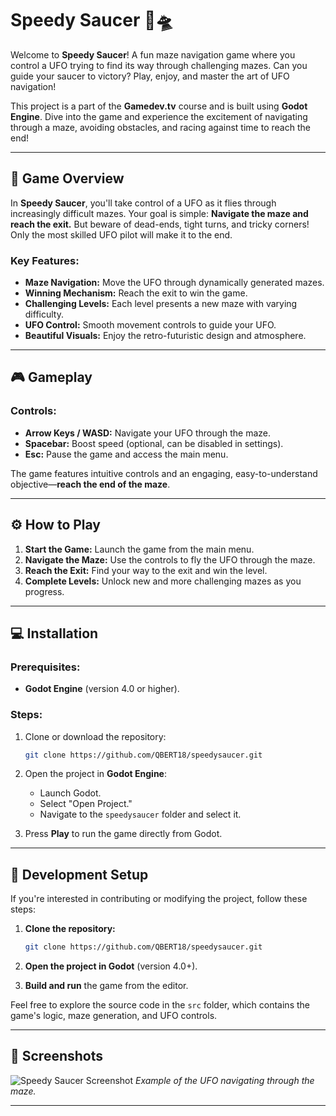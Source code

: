 # Speedy Saucer 🚀🛸

Welcome to **Speedy Saucer**! A fun maze navigation game where you control a UFO trying to find its way through challenging mazes. Can you guide your saucer to victory? Play, enjoy, and master the art of UFO navigation!

This project is a part of the **Gamedev.tv** course and is built using **Godot Engine**. Dive into the game and experience the excitement of navigating through a maze, avoiding obstacles, and racing against time to reach the end!

---

## 🚀 Game Overview

In **Speedy Saucer**, you'll take control of a UFO as it flies through increasingly difficult mazes. Your goal is simple: **Navigate the maze and reach the exit.** But beware of dead-ends, tight turns, and tricky corners! Only the most skilled UFO pilot will make it to the end.

### Key Features:
- **Maze Navigation:** Move the UFO through dynamically generated mazes.
- **Winning Mechanism:** Reach the exit to win the game.
- **Challenging Levels:** Each level presents a new maze with varying difficulty.
- **UFO Control:** Smooth movement controls to guide your UFO.
- **Beautiful Visuals:** Enjoy the retro-futuristic design and atmosphere.

---

## 🎮 Gameplay

### Controls:
- **Arrow Keys / WASD:** Navigate your UFO through the maze.
- **Spacebar:** Boost speed (optional, can be disabled in settings).
- **Esc:** Pause the game and access the main menu.

The game features intuitive controls and an engaging, easy-to-understand objective—**reach the end of the maze**.

---

## ⚙️ How to Play

1. **Start the Game:** Launch the game from the main menu.
2. **Navigate the Maze:** Use the controls to fly the UFO through the maze.
3. **Reach the Exit:** Find your way to the exit and win the level.
4. **Complete Levels:** Unlock new and more challenging mazes as you progress.

---

## 💻 Installation

### Prerequisites:
- **Godot Engine** (version 4.0 or higher).

### Steps:

1. Clone or download the repository:
   ```bash
   git clone https://github.com/QBERT18/speedysaucer.git
   ```

2. Open the project in **Godot Engine**:
   - Launch Godot.
   - Select "Open Project."
   - Navigate to the `speedysaucer` folder and select it.

3. Press **Play** to run the game directly from Godot.

---

## 🔧 Development Setup

If you're interested in contributing or modifying the project, follow these steps:

1. **Clone the repository:**
   ```bash
   git clone https://github.com/QBERT18/speedysaucer.git
   ```

2. **Open the project in Godot** (version 4.0+).

3. **Build and run** the game from the editor.

Feel free to explore the source code in the `src` folder, which contains the game's logic, maze generation, and UFO controls.

---

## 📸 Screenshots

![Speedy Saucer Screenshot](path/to/screenshot.jpg)
*Example of the UFO navigating through the maze.*

---
